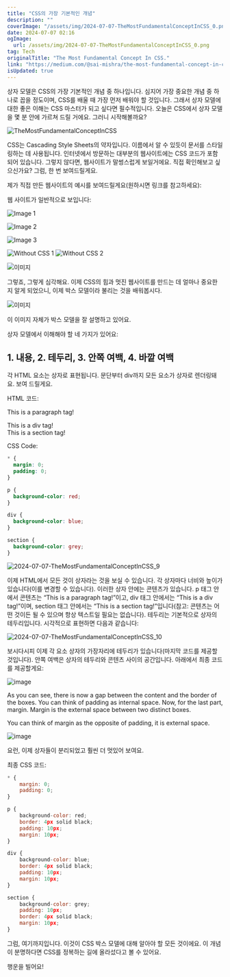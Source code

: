 ```yaml
---
title: "CSS의 가장 기본적인 개념"
description: ""
coverImage: "/assets/img/2024-07-07-TheMostFundamentalConceptInCSS_0.png"
date: 2024-07-07 02:16
ogImage: 
  url: /assets/img/2024-07-07-TheMostFundamentalConceptInCSS_0.png
tag: Tech
originalTitle: "The Most Fundamental Concept In CSS."
link: "https://medium.com/@sai-mishra/the-most-fundamental-concept-in-css-90f6f975bdee"
isUpdated: true
---
```




상자 모델은 CSS의 가장 기본적인 개념 중 하나입니다. 심지어 가장 중요한 개념 중 하나로 꼽을 정도이며, CSS를 배울 때 가장 먼저 배워야 할 것입니다. 그래서 상자 모델에 대한 좋은 이해는 CSS 마스터가 되고 싶다면 필수적입니다. 오늘은 CSS에서 상자 모델을 몇 분 안에 가르쳐 드릴 거에요. 그러니 시작해볼까요?

![TheMostFundamentalConceptInCSS](/assets/img/2024-07-07-TheMostFundamentalConceptInCSS_0.png)

CSS는 Cascading Style Sheets의 약자입니다. 이름에서 알 수 있듯이 문서를 스타일링하는 데 사용됩니다. 인터넷에서 방문하는 대부분의 웹사이트에는 CSS 코드가 포함되어 있습니다. 그렇지 않다면, 웹사이트가 말썽스럽게 보일거에요. 직접 확인해보고 싶으신가요? 그럼, 한 번 보여드릴게요.

제가 직접 만든 웹사이트의 예시를 보여드릴게요(원하시면 링크를 참고하세요):

<div class="content-ad"></div>

웹 사이트가 일반적으로 보입니다:

![Image 1](/assets/img/2024-07-07-TheMostFundamentalConceptInCSS_1.png)

![Image 2](/assets/img/2024-07-07-TheMostFundamentalConceptInCSS_2.png)

![Image 3](/assets/img/2024-07-07-TheMostFundamentalConceptInCSS_3.png)

<div class="content-ad"></div>

![Without CSS 1](/assets/img/2024-07-07-TheMostFundamentalConceptInCSS_5.png)
![Without CSS 2](/assets/img/2024-07-07-TheMostFundamentalConceptInCSS_6.png)

<div class="content-ad"></div>

![이미지](/assets/img/2024-07-07-TheMostFundamentalConceptInCSS_7.png)

그렇죠, 그렇게 심각해요. 이제 CSS의 힘과 멋진 웹사이트를 만드는 데 얼마나 중요한지 알게 되었으니, 이제 박스 모델이라 불리는 것을 배워봅시다.

![이미지](/assets/img/2024-07-07-TheMostFundamentalConceptInCSS_8.png)

이 이미지 자체가 박스 모델을 잘 설명하고 있어요.

<div class="content-ad"></div>

상자 모델에서 이해해야 할 네 가지가 있어요:

## 1. 내용, 2. 테두리, 3. 안쪽 여백, 4. 바깥 여백

각 HTML 요소는 상자로 표현됩니다. 문단부터 div까지 모든 요소가 상자로 렌더링돼요. 보여 드릴게요.

HTML 코드:

<div class="content-ad"></div>

<!DOCTYPE html>
<html lang="en">

<head>
    <meta charset="UTF-8">
    <meta name="viewport" content="width=device-width, initial-scale=1.0">
    <link rel="stylesheet" href="style.css">
    <title>Document</title>
</head>

<body>
    <p>
        This is a paragraph tag!
    </p>
    <div>
        This is a div tag!
    </div>
    <section>
        This is a section tag!
    </section>
</body>

</html>

CSS Code:

```css
* {
  margin: 0;
  padding: 0;
}

p {
  background-color: red;
}

div {
  background-color: blue;
}

section {
  background-color: grey;
}
```

<div class="content-ad"></div>

![2024-07-07-TheMostFundamentalConceptInCSS_9](/assets/img/2024-07-07-TheMostFundamentalConceptInCSS_9.png)

이제 HTML에서 모든 것이 상자라는 것을 보실 수 있습니다. 각 상자마다 너비와 높이가 있습니다(이를 변경할 수 있습니다). 이러한 상자 안에는 콘텐츠가 있습니다. p 태그 안에서 콘텐츠는 “This is a paragraph tag!”이고, div 태그 안에서는 “This is a div tag!”이며, section 태그 안에서는 “This is a section tag!”입니다(참고: 콘텐츠는 어떤 것이든 될 수 있으며 항상 텍스트일 필요는 없습니다). 테두리는 기본적으로 상자의 테두리입니다. 시각적으로 표현하면 다음과 같습니다:

![2024-07-07-TheMostFundamentalConceptInCSS_10](/assets/img/2024-07-07-TheMostFundamentalConceptInCSS_10.png)

보시다시피 이제 각 요소 상자의 가장자리에 테두리가 있습니다(마지막 코드를 제공할 것입니다). 안쪽 여백은 상자의 테두리와 콘텐츠 사이의 공간입니다. 아래에서 최종 코드를 제공할게요:

<div class="content-ad"></div>

![image](/assets/img/2024-07-07-TheMostFundamentalConceptInCSS_11.png)

As you can see, there is now a gap between the content and the border of the boxes. You can think of padding as internal space. Now, for the last part, margin. Margin is the external space between two distinct boxes.

You can think of margin as the opposite of padding, it is external space.

![image](/assets/img/2024-07-07-TheMostFundamentalConceptInCSS_12.png)

<div class="content-ad"></div>

요런, 이제 상자들이 분리되었고 훨씬 더 멋있어 보여요.

최종 CSS 코드:

```js
* {
    margin: 0;
    padding: 0;
}

p {
    background-color: red;
    border: 4px solid black;
    padding: 10px;
    margin: 10px;
}

div {
    background-color: blue;
    border: 4px solid black;
    padding: 10px;
    margin: 10px;
}

section {
    background-color: grey;
    padding: 10px;
    border: 4px solid black;
    margin: 10px;
}
```

그럼, 여기까지입니다. 이것이 CSS 박스 모델에 대해 알아야 할 모든 것이에요. 이 개념이 분명하다면 CSS를 정복하는 길에 올라섰다고 볼 수 있어요.

<div class="content-ad"></div>

행운을 빌어요!
